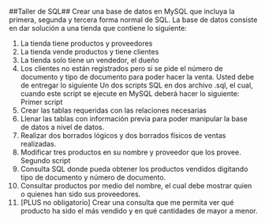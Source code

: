 ##Taller de SQL##
Crear una base de datos en MySQL que incluya la primera, segunda y tercera forma normal
de SQL. La base de datos consiste en dar solución a una tienda que contiene lo siguiente:

1. La tienda tiene productos y proveedores
2. La tienda vende productos y tiene clientes
3. La tienda solo tiene un vendedor, el dueño
4. Los clientes no están registrados pero si se pide el número de documento y tipo de
   documento para poder hacer la venta.
   Usted debe de entregar lo siguiente
   Un dos scripts SQL en dos archivo .sql, el cual, cuando este script se ejecute en MySQL
   deberá hacer lo siguiente:
   Primer script
5. Crear las tablas requeridas con las relaciones necesarias
6. Llenar las tablas con información previa para poder manipular la base de datos a nivel
   de datos.
7. Realizar dos borrados lógicos y dos borrados físicos de ventas realizadas.
8. Modificar tres productos en su nombre y proveedor que los provee.
   Segundo script
9. Consulta SQL donde pueda obtener los productos vendidos digitando tipo de documento
   y número de documento.
10. Consultar productos por medio del nombre, el cual debe mostrar quien o quienes han
    sido sus proveedores.
11. [PLUS no obligatorio] Crear una consulta que me permita ver qué producto ha sido el
    más vendido y en qué cantidades de mayor a menor.
